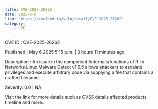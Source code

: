 ```yaml
---
title: CVE-2025-26262
date: 2025-5-6
lien: "https://cvefeed.io/vuln/detail/CVE-2025-26262"
category:
    - CVE
---
```


CVE ID : CVE-2025-26262

Published :  May 6
2025
5:15 p.m. | 3 hours
11 minutes ago

Description : An issue in the component /internals/functions of R-fx Networks Linux Malware Detect v1.6.5 allows attackers to escalate privileges and execute arbitrary code via supplying a file that contains a crafted filename.

Severity: 0.0 | NA

Visit the link for more details
such as CVSS details
affected products
timeline
and more...
